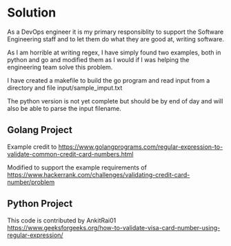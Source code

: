 # Solution
As a DevOps engineer it is my primary responsiblity to support the Software Engineering staff
and to let them do what they are good at, writing software.

As I am horrible at writing regex, I have simply found two examples, both in python and go
and modified them as I would if I was helping the engineering team solve this problem.

I have created a makefile to build the go program and read input from a directory and file
input/sample_imput.txt

The python version is not yet complete but should be by end of day and will also be able
to parse the input filename.

## Golang Project
Example credit to
https://www.golangprograms.com/regular-expression-to-validate-common-credit-card-numbers.html

Modified to support the example requirements of
https://www.hackerrank.com/challenges/validating-credit-card-number/problem

## Python Project
This code is contributed by AnkitRai01
https://www.geeksforgeeks.org/how-to-validate-visa-card-number-using-regular-expression/


